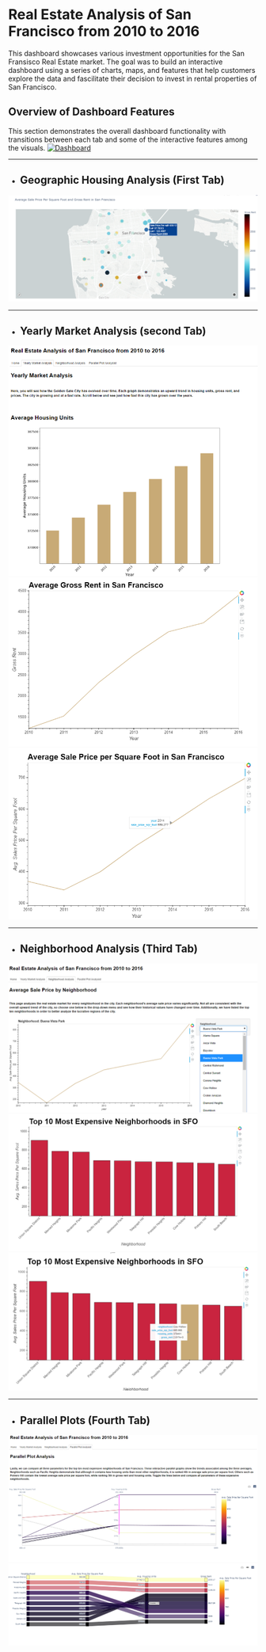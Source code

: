 # Real Estate Analysis of San Francisco from 2010 to 2016
This dashboard showcases various investment opportunities for the San Fransisco Real Estate market. The goal was to build an interactive dashboard using a series of charts, maps, and features that help customers explore the data and fascilitate their decision to invest in rental properties of San Francisco. 

## **Overview of Dashboard Features**
This section demonstrates the overall dashboard functionality with transitions between each tab and some of the interactive features among the visuals. 
[![Dashboard](Images/dashboard-demo.gif)](https://github.com/EmilianoAmador/Pyviz_pythonic_monopoly/blob/master/Images/dashboard-demo.gif "Click Me")

---

* ## Geographic Housing Analysis (First Tab) 

[![Dashboard](Images/map_2.png)](https://github.com/EmilianoAmador/Pyviz_pythonic_monopoly/blob/master/Images/map_2.png "Click Me")

---

* ## Yearly Market Analysis (second Tab) 

[![](Images/housing_units.png)](https://github.com/EmilianoAmador/Pyviz_pythonic_monopoly/blob/master/Images/housing_units.png "Click Me")
<br/>
[![](Images/gross_rent2.png)](https://github.com/EmilianoAmador/Pyviz_pythonic_monopoly/blob/master/Images/gross_rent2.png "Click Me")
<br/>
[![](Images/sale_price.png)](https://github.com/EmilianoAmador/Pyviz_pythonic_monopoly/blob/master/Images/sale_price.png "Click Me")

---

* ## Neighborhood Analysis (Third Tab) 

[![](Images/neighborhood.png)](https://github.com/EmilianoAmador/Pyviz_pythonic_monopoly/blob/master/Images/neighborhood.png "Click Me")
<br/>
[![](Images/top_10.png)](https://github.com/EmilianoAmador/Pyviz_pythonic_monopoly/blob/master/Images/top_10.png "Click Me")
<br/>
[![](Images/top_hover.png)](https://github.com/EmilianoAmador/Pyviz_pythonic_monopoly/blob/master/Images/top_hover.png "Click Me")

---

* ## Parallel Plots (Fourth Tab) 

[![](Images/parallel_coordinates.png)](https://github.com/EmilianoAmador/Pyviz_pythonic_monopoly/blob/master/Images/parallel_coordinates.png "Click Me")
<br/>
[![](Images/parallel_category.png)](https://github.com/EmilianoAmador/Pyviz_pythonic_monopoly/blob/master/Images/parallel_category.png "Click Me")
